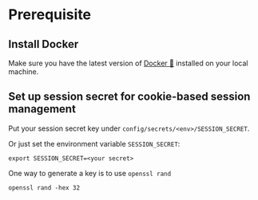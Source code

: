 # Prerequisite
## Install Docker
Make sure you have the latest version of <a href="https://www.docker.com/get-started" target="_blank">Docker 🐳</a> installed on your local machine.

## Set up session secret for cookie-based session management
Put your session secret key under `config/secrets/<env>/SESSION_SECRET`.

Or just set the environment variable `SESSION_SECRET`:
```shell
export SESSION_SECRET=<your secret>
```

One way to generate a key is to use `openssl rand`
```shell
openssl rand -hex 32
```